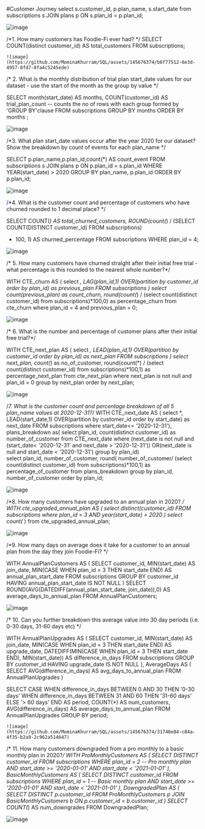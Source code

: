 #Customer Journey
select s.customer_id, p.plan_name, s.start_date
from subscriptions s
JOIN plans p ON s.plan_id = p.plan_id;
  
  ![image](https://github.com/MominaKhurram/SQL/assets/145676374/0e021e10-6468-4754-86d3-73dea005393e)

  /*1. How many customers has Foodie-Fi ever had? */
  SELECT COUNT(distinct customer_id) AS total_customers
  FROM subscriptions;

  
    ![image](https://github.com/MominaKhurram/SQL/assets/145676374/b6f77512-6e3d-4957-8fd7-0fa4c5245ede)

  
   /* 2. What is the monthly distribution of trial plan start_date values for our dataset - use  the start of the month as the group by value */
  
SELECT month(start_date) AS months,
     	COUNT(customer_id) AS trial_plan_count	-- counts the no of rows with each group formed by 'GROUP BY'clause
FROM subscriptions
GROUP BY months
ORDER BY months ;

![image](https://github.com/MominaKhurram/SQL/assets/145676374/17f70dd3-8bdd-4ec9-b3fd-42ffe2237c92)

  /*3. What plan start_date values occur after the year 2020 for our dataset? Show the breakdown by count of events for each plan_name */
  
   SELECT p.plan_name,p.plan_id,count(*) AS count_event
  FROM subscriptions s
  JOIN plans p
	ON p.plan_id = s.plan_id
  WHERE YEAR(start_date) > 2020
  GROUP BY plan_name, p.plan_id
  ORDER BY p.plan_id;
  
  ![image](https://github.com/MominaKhurram/SQL/assets/145676374/0b9ab664-8a94-4413-8ccc-24ae015792a1)

  
/*4. What is the customer count and percentage of customers who have churned rounded to 1 decimal place? */  
  
 SELECT COUNT(*)  AS total_churned_customers,
ROUND(count(*) / (SELECT COUNT(DISTINCT customer_id) FROM subscriptions)
  * 100, 1) AS churned_percentage
  FROM subscriptions
  WHERE plan_id = 4;

![image](https://github.com/MominaKhurram/SQL/assets/145676374/b5e3f13c-0859-402a-b3f4-ac5b4161eefd)

  
/* 5. How many customers have churned straight after their initial free trial - what percentage is
 this rounded to the nearest whole number?*/

  
 WITH CTE_churn AS (
	select *,
    LAG(plan_id,1) OVER(partition by customer_id order by plan_id) as previous_plan
    FROM subscriptions
    )
    select count(previous_plan) as count_churn,
		round(count(*) / (select count(distinct customer_id) from subscriptions)*100,0) as percentage_churn
        from cte_churn
        where plan_id = 4 and previous_plan = 0;
 

 ![image](https://github.com/MominaKhurram/SQL/assets/145676374/57dd5b11-8893-4c80-990e-3a6c90c9f1e5)

 
 
/* 6. What is the number and percentage of customer plans after their initial free trial?*/

WITH CTE_next_plan AS (
	select *,
    LEAD(plan_id,1) OVER(partition by customer_id order by plan_id) as next_plan
    FROM subscriptions
    )
    select next_plan, count(*) as no_of_customer,
		round(count(*) / (select count(distinct customer_id) from subscriptions)*100,1) as percentage_next_plan
        from cte_next_plan
        where next_plan is not null and plan_id = 0
        group by next_plan
        order by next_plan;

 ![image](https://github.com/MominaKhurram/SQL/assets/145676374/d3226eb2-57c7-4de8-98c1-1210eab05c96)


/*7. What is the customer count and percentage breakdown of all 5 plan_name values at 2020-12-31?*/
WITH CTE_next_date AS (
	select *,
    LEAD(start_date,1) OVER(partition by customer_id order by start_date) as next_date
    FROM subscriptions
    where start_date<= '2020-12-31'),
    plans_breakdown as(
    select 
    plan_id,
		count(distinct customer_id) as number_of_customer
from CTE_next_date
	where (next_date is not null and (start_date< '2020-12-31' and next_date > '2020-12-31'))
		OR(next_date is null and start_date < '2020-12-31')
        group by plan_id)  
    select plan_id,
		number_of_customer,
		round( number_of_customer/ (select count(distinct customer_id) from subscriptions)*100,1) as percentage_of_customer
        from plans_breakdown
        group by plan_id, number_of_customer
        order by plan_id;

 ![image](https://github.com/MominaKhurram/SQL/assets/145676374/c9ad02ac-2019-463f-ad49-2e1d95823f88)

    
/*8. How many customers have upgraded to an annual plan in 2020? */
WITH cte_upgraded_annual_plan AS (
select distinct(customer_id)
FROM subscriptions
where plan_id = 3
    AND year(start_date) = 2020
)
select count(* ) from cte_upgraded_annual_plan;

![image](https://github.com/MominaKhurram/SQL/assets/145676374/d39c8d94-36e5-4f15-b2c0-a4b33e0b57d1)


/*9. How many days on average does it take for a customer to an annual plan from the day they join Foodie-Fi? */

WITH AnnualPlanCustomers AS (
    SELECT 
        customer_id,
        MIN(start_date) AS join_date,
        MIN(CASE WHEN plan_id = 3 THEN start_date END) AS annual_plan_start_date
    FROM 
        subscriptions
    GROUP BY 
        customer_id
    HAVING 
        annual_plan_start_date IS NOT NULL
)
SELECT 
    ROUND(AVG(DATEDIFF(annual_plan_start_date, join_date)),0) AS average_days_to_annual_plan
FROM 
    AnnualPlanCustomers;

![image](https://github.com/MominaKhurram/SQL/assets/145676374/adeb9675-d7e2-4904-91c3-e90aea14032f)


/* 10. Can you further breakdown this average value into 30 day periods (i.e. 0-30 days, 31-60  days etc) */

WITH AnnualPlanUpgrades AS (
    SELECT 
        customer_id,
        MIN(start_date) AS join_date,
        MIN(CASE WHEN plan_id = 3 THEN start_date END) AS upgrade_date,
        DATEDIFF(MIN(CASE WHEN plan_id = 3 THEN start_date END), MIN(start_date)) AS difference_in_days
    FROM 
        subscriptions
    GROUP BY 
        customer_id
    HAVING 
        upgrade_date IS NOT NULL
),
AverageDays AS (
    SELECT 
        AVG(difference_in_days) AS avg_days_to_annual_plan
    FROM 
        AnnualPlanUpgrades
)

SELECT 
    CASE 
        WHEN difference_in_days BETWEEN 0 AND 30 THEN '0-30 days'
        WHEN difference_in_days BETWEEN 31 AND 60 THEN '31-60 days'
        ELSE '> 60 days'
    END AS period,
    COUNT(*) AS num_customers,
    AVG(difference_in_days) AS average_days_to_annual_plan
FROM 
    AnnualPlanUpgrades
GROUP BY 
    period;

    ![image](https://github.com/MominaKhurram/SQL/assets/145676374/31740e84-c84a-4f35-b2a9-2c962a514647)


/* 11. How many customers downgraded from a pro monthly to a basic monthly plan in 2020?*/
WITH ProMonthlyCustomers AS (
    SELECT DISTINCT customer_id
    FROM subscriptions
    WHERE plan_id = 2  -- Pro monthly plan
        AND start_date >= '2020-01-01'
        AND start_date < '2021-01-01'
),
BasicMonthlyCustomers AS (
    SELECT DISTINCT customer_id
    FROM subscriptions
    WHERE plan_id = 1  -- Basic monthly plan
        AND start_date >= '2020-01-01'
        AND start_date < '2021-01-01'
),
DowngradedPlan AS (
    SELECT DISTINCT p.customer_id
    FROM ProMonthlyCustomers p
    JOIN BasicMonthlyCustomers b ON p.customer_id = b.customer_id
)
SELECT COUNT(*) AS num_downgrades
FROM DowngradedPlan;

![image](https://github.com/MominaKhurram/SQL/assets/145676374/c3a93ab0-1a6a-4a6b-923c-105caaf785fc)
